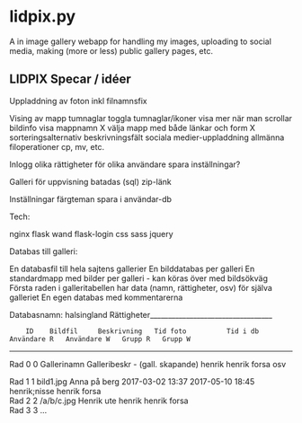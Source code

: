 # lidpix.py

A in image gallery webapp for handling my images, uploading to social
media, making (more or less) public gallery pages, etc.




LIDPIX
Specar / idéer
--------------

Uppladdning av foton
  inkl filnamnsfix
  
Vising av mapp
  tumnaglar
    toggla tumnaglar/ikoner
  visa mer när man scrollar
  bildinfo
  visa mappnamn X
  välja mapp med både länkar och form X
  sorteringsalternativ
  beskrivningsfält
  sociala medier-uppladdning
  allmänna filoperationer
    cp, mv, etc.
    
Inlogg
  olika rättigheter för olika användare
  spara inställningar?
    
Galleri för uppvisning
  batadas (sql)
  zip-länk
  
Inställningar
  färgteman
  spara i användar-db
 

Tech:

nginx
flask
  wand
  flask-login
css
  sass
jquery


Databas till galleri:

En databasfil till hela sajtens gallerier
En bilddatabas per galleri
En standardmapp med bilder per galleri - kan köras över med bildsökväg
Första raden i galleritabellen har data (namn, rättigheter, osv) för själva galleriet
En egen databas med kommentarerna

Databasnamn: halsingland                                                    Rättigheter__________________________________

        ID    Bildfil     Beskrivning   Tid foto          Tid i db          Användare R   Användare W   Grupp R   Grupp W
-------------------------------------------------------------------------------------------------------------------------
Rad 0   0     Gallerinamn Galleribeskr  -                 (gall. skapande)  henrik        henrik        forsa     osv

Rad 1   1     bild1.jpg   Anna på berg  2017-03-02 13:37  2017-05-10 18:45  henrik;nisse  henrik        forsa            
Rad 2   2     /a/b/c.jpg  Henrik ute                                        henrik        henrik        forsa            
Rad 3   3
...
